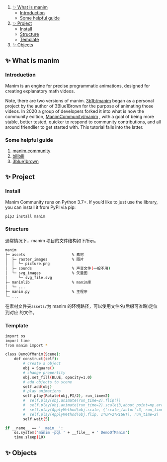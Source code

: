1. [✨ What is manim](#✨-what-is-manim)
   - [Introduction](#introduction)
   - [Some helpful guide](#some-helpful-guide)
1. [✨ Project](#✨-project)
   - [Install](#install)
   - [Structure](#structure)
   - [Template](#template)
1. [✨ Objects](#✨-objects)

## ✨ What is manim
### Introduction
Manim is an engine for precise programmatic animations, designed for creating 
explanatory math videos.

Note, there are two versions of manim.
[3b1b/manim](https://github.com/3b1b/manim) began as a personal project by the 
author of 3Blue1Brown for the purpose of animating those videos. In 2020 a 
group of developers forked it into what is now the community edition, 
[ManimCommunity/manim](https://github.com/ManimCommunity/manim) , with a goal 
of being more stable, better tested, quicker to respond to community 
contributions, and all around friendlier to get started with. This tutorial 
falls into the latter.

### Some helpful guide
1. [manim.community](https://www.manim.community/)
1. [bilibili](https://search.bilibili.com/all?keyword=manim教程)
1. [3blue1brown](https://www.3blue1brown.com/)

## ✨ Project
### Install
Manim Community runs on Python 3.7+. If you’d like to just use the library, you 
can install it from PyPI via pip:
```bash
pip3 install manim
```

### Structure
通常情况下，manim 项目的文件结构如下所示。
```bash
manim
├─ assets                     % 素材
│  ├─ raster_images           % 图片
│  │  └─ picture.png
│  ├─ sounds                  % 声音文件(一般不用)
│  └─ svg_images              % 矢量图
│     └─ svg_file.svg
├─ manimlib                   % manim库
│  └─ ...
├─ manim.py                   % 主程序
└─ ...
```

在素材文件夹`assets/`为 manim 的环境路径，可以使用文件名(后缀可省略)定位到对应
的文件。

### Template
```bash
import os
import time
from manim import *

class DemoOfManim(Scene):
    def construct(self):
        # create a object
        obj = Square()
        # change propertity
        obj.set_fill(BLUE, opacity=1.0)
        # add objects to scene
        self.add(obj)
        # play animations
        self.play(Rotate(obj,PI/2), run_time=2)
        #  self.play(obj.animate(run_time=2).flip())
        #  self.play(obj.animate(run_time=2).scale(3,about_point=np.array([1,1,0])))
        #  self.play(ApplyMethod(obj.scale, {'scale_factor':3, run_time=2)
        #  self.play(ApplyMethod(obj.flip, 1*UP+2*RIGHT), run_time=2)
        self.wait(5)

if __name__ == '__main__':
    os.system('manim -pql ' + __file__ + ' DemoOfManim')
    time.sleep(10)
```


## ✨ Objects

